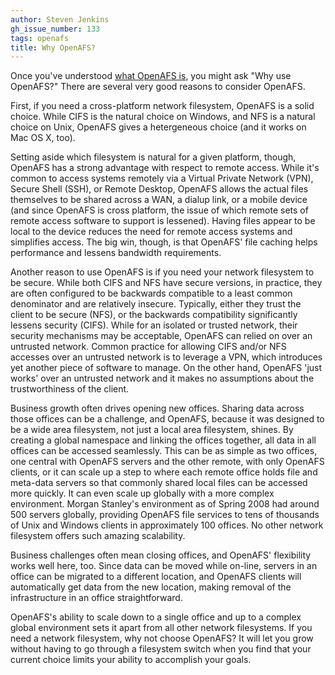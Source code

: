 ```yaml
---
author: Steven Jenkins
gh_issue_number: 133
tags: openafs
title: Why OpenAFS?
---
```


Once you've understood [what OpenAFS is](/blog/2009/01/08/what-is-openafs), you might ask "Why use OpenAFS?"  There are several very good reasons to consider OpenAFS.

First, if you need a cross-platform network filesystem, OpenAFS is a
solid choice.  While CIFS is the natural choice on Windows, and NFS is
a natural choice on Unix, OpenAFS gives a hetergeneous choice (and it
works on Mac OS X, too).

Setting aside which filesystem is natural for a given platform, though,
OpenAFS has a strong advantage with respect to remote access.  While it's
common to access systems remotely via a Virtual Private Network (VPN),
Secure Shell (SSH), or Remote Desktop, OpenAFS allows the actual files
themselves to be shared across a WAN, a dialup link, or a mobile device
(and since OpenAFS is cross platform, the issue of which remote sets
of remote access software to support is lessened).  Having files appear
to be local to the device reduces the need for remote access systems and
simplifies access.  The big win, though, is that OpenAFS' file caching
helps performance and lessens bandwidth requirements.

Another reason to use OpenAFS is if you need your network filesystem to
be secure.  While both CIFS and NFS have secure versions, in practice,
they are often configured to be backwards compatible to a least common
denominator and are relatively insecure.  Typically, either they trust the
client to be secure (NFS), or the backwards compatibility significantly
lessens security (CIFS).  While for an isolated or trusted network,
their security mechanisms may be acceptable, OpenAFS can relied on over an
untrusted network.  Common practice for allowing CIFS and/or NFS accesses
over an untrusted network is to leverage a VPN, which introduces yet
another piece of software to manage.  On the other hand, OpenAFS 'just
works' over an  untrusted network and it makes no assumptions about the
trustworthiness of the client.

Business growth often drives opening new offices.  Sharing data across
those offices can be a challenge, and OpenAFS, because it was designed
to be a wide area filesystem, not just a local area filesystem, shines.
By creating a global namespace and linking the offices together, all
data in all offices can be accessed seamlessly.  This can be as simple
as two offices, one central with OpenAFS servers and the other remote,
with only OpenAFS clients, or it can scale up a step to where each remote
office holds file and meta-data servers so that commonly shared local
files can be accessed more quickly.  It can even scale up globally with a
more complex environment.  Morgan Stanley's environment as of Spring 2008
had around 500 servers globally, providing OpenAFS file services to tens
of thousands of Unix and Windows clients in approximately 100 offices.
No other network filesystem offers such amazing scalability.

Business challenges often mean closing offices, and OpenAFS'
flexibility works well here, too.  Since data can be moved while
on-line, servers in an office can be migrated to a different location,
and OpenAFS clients will automatically get data from the new location,
making removal of the infrastructure in an office straightforward.

OpenAFS's ability to scale down to a single office and up to a complex
global environment sets it apart from all other network filesystems.
If you need a network filesystem, why not choose OpenAFS?  It will let
you grow without having to go through a filesystem switch when you find
that your current choice limits your ability to accomplish your goals.
